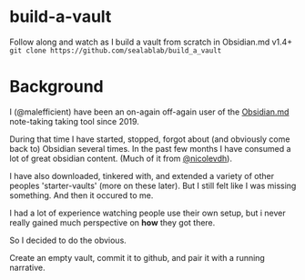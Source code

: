 # build-a-vault
Follow along and watch as I build a vault from scratch in Obsidian.md v1.4+
`git clone https://github.com/sealablab/build_a_vault`
# Background
I (@malefficient) have been an on-again off-again user of the [Obsidian.md](https://obsidian.md/) note-taking taking tool since 2019.

During that time I have started, stopped, forgot about (and obviously come back to) Obsidian several times.
In the past few months I have consumed a lot of great obsidian content. 
(Much of it from [@nicolevdh](https://www.youtube.com/@nicolevdh)). 

I have also downloaded, tinkered with, and extended a variety of other peoples 'starter-vaults' (more on these later). But I still felt like I was missing something.
And then it occured to me. 

I had a lot of experience watching people use their own setup, but i never really gained much perspective on __how__ they got there.

So I decided to do the obvious.

Create an empty vault, commit it to github, and pair it with a running narrative.

